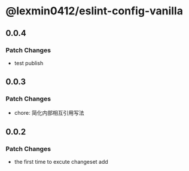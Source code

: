 # @lexmin0412/eslint-config-vanilla

## 0.0.4

### Patch Changes

- test publish

## 0.0.3

### Patch Changes

- chore: 简化内部相互引用写法

## 0.0.2

### Patch Changes

- the first time to excute changeset add
